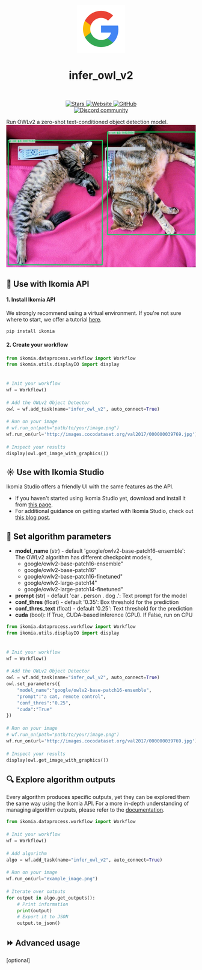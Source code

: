 <div align="center">
  <img src="images/logo.png" alt="Algorithm icon">
  <h1 align="center">infer_owl_v2</h1>
</div>
<br />
<p align="center">
    <a href="https://github.com/Ikomia-hub/infer_owl_v2">
        <img alt="Stars" src="https://img.shields.io/github/stars/Ikomia-hub/infer_owl_v2">
    </a>
    <a href="https://app.ikomia.ai/hub/">
        <img alt="Website" src="https://img.shields.io/website/http/app.ikomia.ai/en.svg?down_color=red&down_message=offline&up_message=online">
    </a>
    <a href="https://github.com/Ikomia-hub/infer_owl_v2/blob/main/LICENSE.md">
        <img alt="GitHub" src="https://img.shields.io/github/license/Ikomia-hub/infer_owl_v2.svg?color=blue">
    </a>    
    <br>
    <a href="https://discord.com/invite/82Tnw9UGGc">
        <img alt="Discord community" src="https://img.shields.io/badge/Discord-white?style=social&logo=discord">
    </a> 
</p>


Run OWLv2 a zero-shot text-conditioned object detection model.
![OWL](https://raw.githubusercontent.com/Ikomia-hub/infer_owl_v2/main/images/output.jpg)

## :rocket: Use with Ikomia API

#### 1. Install Ikomia API

We strongly recommend using a virtual environment. If you're not sure where to start, we offer a tutorial [here](https://www.ikomia.ai/blog/a-step-by-step-guide-to-creating-virtual-environments-in-python).

```sh
pip install ikomia
```

#### 2. Create your workflow

```python
from ikomia.dataprocess.workflow import Workflow
from ikomia.utils.displayIO import display


# Init your workflow
wf = Workflow()    

# Add the OWLv2 Object Detector
owl = wf.add_task(name="infer_owl_v2", auto_connect=True)

# Run on your image  
# wf.run_on(path="path/to/your/image.png")
wf.run_on(url='http://images.cocodataset.org/val2017/000000039769.jpg')

# Inspect your results
display(owl.get_image_with_graphics())
```

## :sunny: Use with Ikomia Studio

Ikomia Studio offers a friendly UI with the same features as the API.
- If you haven't started using Ikomia Studio yet, download and install it from [this page](https://www.ikomia.ai/studio).
- For additional guidance on getting started with Ikomia Studio, check out [this blog post](https://www.ikomia.ai/blog/how-to-get-started-with-ikomia-studio).

## :pencil: Set algorithm parameters
- **model_name** (str) - default 'google/owlv2-base-patch16-ensemble':  The OWLv2 algorithm has  different checkpoint models,
    - google/owlv2-base-patch16-ensemble"
    - google/owlv2-base-patch16"
    - google/owlv2-base-patch16-finetuned"
    - google/owlv2-large-patch14"
    - google/owlv2-large-patch14-finetuned"
- **prompt** (str) - default 'car . person . dog .': Text prompt for the model
- **conf_thres** (float) - default '0.35': Box threshold for the prediction‍
- **conf_thres_text** (float) - default '0.25': Text threshold for the prediction
- **cuda** (bool): If True, CUDA-based inference (GPU). If False, run on CPU

```python
from ikomia.dataprocess.workflow import Workflow
from ikomia.utils.displayIO import display


# Init your workflow
wf = Workflow()    

# Add the OWLv2 Object Detector
owl = wf.add_task(name="infer_owl_v2", auto_connect=True)
owl.set_parameters({
    "model_name":"google/owlv2-base-patch16-ensemble",
    "prompt":"a cat, remote control",
    "conf_thres":"0.25",
    "cuda":"True"
})

# Run on your image  
# wf.run_on(path="path/to/your/image.png")
wf.run_on(url='http://images.cocodataset.org/val2017/000000039769.jpg')

# Inspect your results
display(owl.get_image_with_graphics())
```

## :mag: Explore algorithm outputs

Every algorithm produces specific outputs, yet they can be explored them the same way using the Ikomia API. For a more in-depth understanding of managing algorithm outputs, please refer to the [documentation](https://ikomia-dev.github.io/python-api-documentation/advanced_guide/IO_management.html).

```python
from ikomia.dataprocess.workflow import Workflow

# Init your workflow
wf = Workflow()

# Add algorithm
algo = wf.add_task(name="infer_owl_v2", auto_connect=True)

# Run on your image  
wf.run_on(url="example_image.png")

# Iterate over outputs
for output in algo.get_outputs():
    # Print information
    print(output)
    # Export it to JSON
    output.to_json()
```

## :fast_forward: Advanced usage 

[optional]
